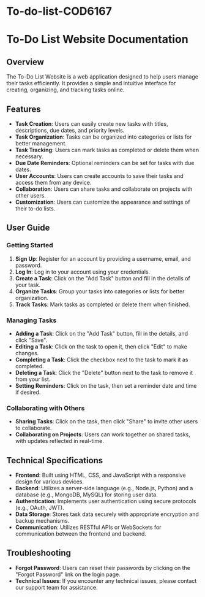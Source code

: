 # To-do-list-COD6167
# To-Do List Website Documentation
## Overview
The To-Do List Website is a web application designed to help users manage their tasks efficiently. It provides a simple and intuitive interface for creating, organizing, and tracking tasks online.
## Features
- **Task Creation**: Users can easily create new tasks with titles, descriptions, due dates, and priority levels.
- **Task Organization**: Tasks can be organized into categories or lists for better management.
- **Task Tracking**: Users can mark tasks as completed or delete them when necessary.
- **Due Date Reminders**: Optional reminders can be set for tasks with due dates.
- **User Accounts**: Users can create accounts to save their tasks and access them from any device.
- **Collaboration**: Users can share tasks and collaborate on projects with other users.
- **Customization**: Users can customize the appearance and settings of their to-do lists.
## User Guide
### Getting Started
1. **Sign Up**: Register for an account by providing a username, email, and password.
2. **Log In**: Log in to your account using your credentials.
3. **Create a Task**: Click on the "Add Task" button and fill in the details of your task.
4. **Organize Tasks**: Group your tasks into categories or lists for better organization.
5. **Track Tasks**: Mark tasks as completed or delete them when finished.
### Managing Tasks
- **Adding a Task**: Click on the "Add Task" button, fill in the details, and click "Save".
- **Editing a Task**: Click on the task to open it, then click "Edit" to make changes.
- **Completing a Task**: Click the checkbox next to the task to mark it as completed.
- **Deleting a Task**: Click the "Delete" button next to the task to remove it from your list.
- **Setting Reminders**: Click on the task, then set a reminder date and time if desired.
### Collaborating with Others
- **Sharing Tasks**: Click on the task, then click "Share" to invite other users to collaborate.
- **Collaborating on Projects**: Users can work together on shared tasks, with updates reflected in real-time.
## Technical Specifications
- **Frontend**: Built using HTML, CSS, and JavaScript with a responsive design for various devices.
- **Backend**: Utilizes a server-side language (e.g., Node.js, Python) and a database (e.g., MongoDB, MySQL) for storing user data.
- **Authentication**: Implements user authentication using secure protocols (e.g., OAuth, JWT).
- **Data Storage**: Stores task data securely with appropriate encryption and backup mechanisms.
- **Communication**: Utilizes RESTful APIs or WebSockets for communication between the frontend and backend.
## Troubleshooting
- **Forgot Password**: Users can reset their passwords by clicking on the "Forgot Password" link on the login page.
- **Technical Issues**: If you encounter any technical issues, please contact our support team for assistance.
